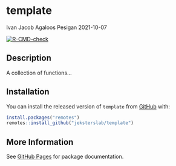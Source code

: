 template
================
Ivan Jacob Agaloos Pesigan
2021-10-07

<!-- README.md is generated from README.Rmd. Please edit that file -->
<!-- badges: start -->

[![R-CMD-check](https://github.com/jeksterslab/template/workflows/R-CMD-check/badge.svg)](https://github.com/jeksterslab/template/actions)
<!-- badges: end -->

## Description

A collection of functions…

## Installation

You can install the released version of `template` from
[GitHub](https://github.com/jeksterslab/template) with:

``` r
install.packages("remotes")
remotes::install_github("jeksterslab/template")
```

## More Information

See [GitHub Pages](https://jeksterslab.github.io/template/index.html)
for package documentation.
